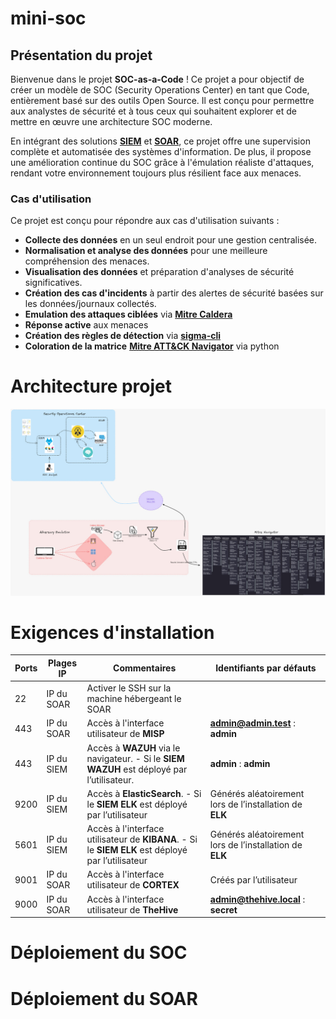 # mini-soc

## Présentation du projet

Bienvenue dans le projet **SOC-as-a-Code** ! Ce projet a pour objectif de créer un modèle de SOC (Security Operations Center) en tant que Code, entièrement basé sur des outils Open Source.
Il est conçu pour permettre aux analystes de sécurité et à tous ceux qui souhaitent explorer et de mettre en œuvre une architecture SOC moderne.

En intégrant des solutions [**SIEM**](https://www.varonis.com/fr/blog/quest-ce-quun-siem-guide-du-debutant) et [**SOAR**](https://www.elastic.co/fr/what-is/soar), ce projet offre une supervision complète et automatisée des systèmes d'information.
De plus, il propose une amélioration continue du SOC grâce à l'émulation réaliste d'attaques, rendant votre environnement toujours plus résilient face aux menaces.


### Cas d'utilisation

Ce projet est conçu pour répondre aux cas d'utilisation suivants :

- **Collecte des données** en un seul endroit pour une gestion centralisée.
- **Normalisation et analyse des données** pour une meilleure compréhension des menaces.
- **Visualisation des données** et préparation d'analyses de sécurité significatives.
- **Création des cas d'incidents** à partir des alertes de sécurité basées sur les données/journaux collectés.
- **Emulation des attaques ciblées** via [**Mitre Caldera**](https://github.com/mitre/caldera)
- **Réponse active** aux menaces
- **Création des règles de détection** via [**sigma-cli**](https://github.com/SigmaHQ/sigma-cli)
- **Coloration de la matrice** [**Mitre ATT&CK Navigator**](https://mitre-attack.github.io/attack-navigator/) via python

# Architecture projet

![](Images/archi.jpg)



# Exigences d'installation


| Ports | Plages IP | Commentaires | Identifiants par défauts |
| --- | --- | --- | --- |
| 22 | IP du SOAR | Activer le SSH sur la machine hébergeant le SOAR |  |
| 443 | IP du SOAR | Accès à l'interface utilisateur de **MISP** | **admin@admin.test** : **admin** |
| 443 | IP du SIEM | Accès à **WAZUH** via le navigateur. - Si le **SIEM WAZUH** est déployé par l’utilisateur. | **admin** : **admin** |
| 9200 | IP du SIEM | Accès à **ElasticSearch**. - Si le **SIEM ELK** est déployé par l’utilisateur | Générés aléatoirement lors de l’installation de **ELK** |
| 5601 | IP du SIEM | Accès à l'interface utilisateur de **KIBANA**. - Si le **SIEM ELK** est déployé par l’utilisateur | Générés aléatoirement lors de l’installation de **ELK** |
| 9001 | IP du SOAR | Accès à l'interface utilisateur de **CORTEX** | Créés par l’utilisateur |
| 9000 | IP du SOAR | Accès à l'interface utilisateur de **TheHive** | **admin@thehive.local** : **secret** |


# Déploiement du SOC




# Déploiement du SOAR
